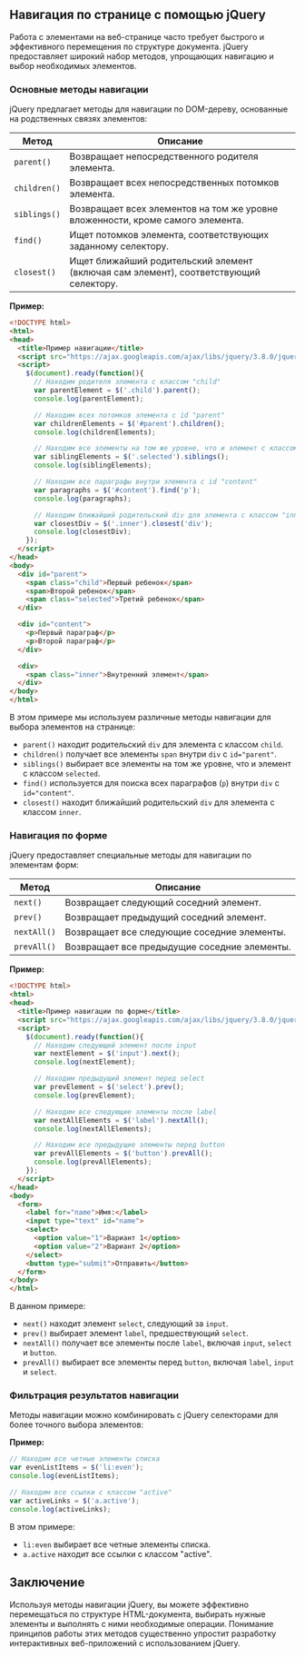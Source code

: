 ## Навигация по странице с помощью jQuery

Работа с элементами на веб-странице часто требует быстрого и эффективного перемещения по структуре документа. jQuery предоставляет широкий набор методов, упрощающих навигацию и выбор необходимых элементов. 

### Основные методы навигации

jQuery предлагает методы для навигации по DOM-дереву, основанные на родственных связях элементов:

| Метод        | Описание                                                                      |
|-------------|------------------------------------------------------------------------------|
| `parent()`   | Возвращает непосредственного родителя элемента.                               |
| `children()` | Возвращает всех непосредственных потомков элемента.                           |
| `siblings()` | Возвращает всех элементов на том же уровне вложенности, кроме самого элемента. |
| `find()`     | Ищет потомков элемента, соответствующих заданному селектору.             |
| `closest()`   | Ищет ближайший родительский элемент (включая сам элемент), соответствующий селектору. |

**Пример:**

```html
<!DOCTYPE html>
<html>
<head>
  <title>Пример навигации</title>
  <script src="https://ajax.googleapis.com/ajax/libs/jquery/3.8.0/jquery.min.js"></script>
  <script>
    $(document).ready(function(){
      // Находим родителя элемента с классом "child"
      var parentElement = $('.child').parent(); 
      console.log(parentElement); 

      // Находим всех потомков элемента с id "parent"
      var childrenElements = $('#parent').children();
      console.log(childrenElements);

      // Находим все элементы на том же уровне, что и элемент с классом "selected"
      var siblingElements = $('.selected').siblings();
      console.log(siblingElements);

      // Находим все параграфы внутри элемента с id "content"
      var paragraphs = $('#content').find('p');
      console.log(paragraphs);

      // Находим ближайший родительский div для элемента с классом "inner"
      var closestDiv = $('.inner').closest('div');
      console.log(closestDiv);
    });
  </script>
</head>
<body>
  <div id="parent">
    <span class="child">Первый ребенок</span>
    <span>Второй ребенок</span>
    <span class="selected">Третий ребенок</span>
  </div>

  <div id="content">
    <p>Первый параграф</p>
    <p>Второй параграф</p>
  </div>

  <div>
    <span class="inner">Внутренний элемент</span>
  </div>
</body>
</html>
```

В этом примере мы используем различные методы навигации для выбора элементов на странице: 
* `parent()` находит родительский `div` для элемента с классом `child`.
* `children()` получает все элементы `span` внутри `div` с `id="parent"`.
* `siblings()` выбирает все элементы на том же уровне, что и элемент с классом `selected`.
* `find()` используется для поиска всех параграфов (`p`) внутри `div` с `id="content"`. 
* `closest()` находит ближайший родительский `div` для элемента с классом `inner`.

### Навигация по форме

jQuery предоставляет специальные методы для навигации по элементам форм:

| Метод      | Описание                                            |
|------------|-----------------------------------------------------|
| `next()`    | Возвращает следующий соседний элемент.               |
| `prev()`    | Возвращает предыдущий соседний элемент.               |
| `nextAll()` | Возвращает все следующие соседние элементы.         |
| `prevAll()` | Возвращает все предыдущие соседние элементы.         |

**Пример:**

```html
<!DOCTYPE html>
<html>
<head>
  <title>Пример навигации по форме</title>
  <script src="https://ajax.googleapis.com/ajax/libs/jquery/3.8.0/jquery.min.js"></script>
  <script>
    $(document).ready(function(){
      // Находим следующий элемент после input
      var nextElement = $('input').next(); 
      console.log(nextElement); 

      // Находим предыдущий элемент перед select
      var prevElement = $('select').prev();
      console.log(prevElement);

      // Находим все следующие элементы после label
      var nextAllElements = $('label').nextAll();
      console.log(nextAllElements);

      // Находим все предыдущие элементы перед button
      var prevAllElements = $('button').prevAll();
      console.log(prevAllElements);
    });
  </script>
</head>
<body>
  <form>
    <label for="name">Имя:</label>
    <input type="text" id="name">
    <select>
      <option value="1">Вариант 1</option>
      <option value="2">Вариант 2</option>
    </select>
    <button type="submit">Отправить</button>
  </form>
</body>
</html>
```

В данном примере:
* `next()` находит элемент `select`, следующий за `input`.
* `prev()` выбирает элемент `label`, предшествующий `select`.
* `nextAll()` получает все элементы после `label`, включая `input`, `select` и `button`.
* `prevAll()` выбирает все элементы перед `button`, включая `label`, `input` и `select`.

### Фильтрация результатов навигации

Методы навигации можно комбинировать с jQuery селекторами для более точного выбора элементов:

**Пример:**

```javascript
// Находим все четные элементы списка
var evenListItems = $('li:even');
console.log(evenListItems);

// Находим все ссылки с классом "active"
var activeLinks = $('a.active');
console.log(activeLinks);
```

В этом примере:
* `li:even` выбирает все четные элементы списка.
* `a.active` находит все ссылки с классом "active".


## Заключение

Используя методы навигации jQuery, вы можете эффективно перемещаться по структуре HTML-документа, выбирать нужные элементы и выполнять с ними необходимые операции.  Понимание принципов работы этих методов существенно упростит разработку интерактивных веб-приложений с использованием jQuery. 
